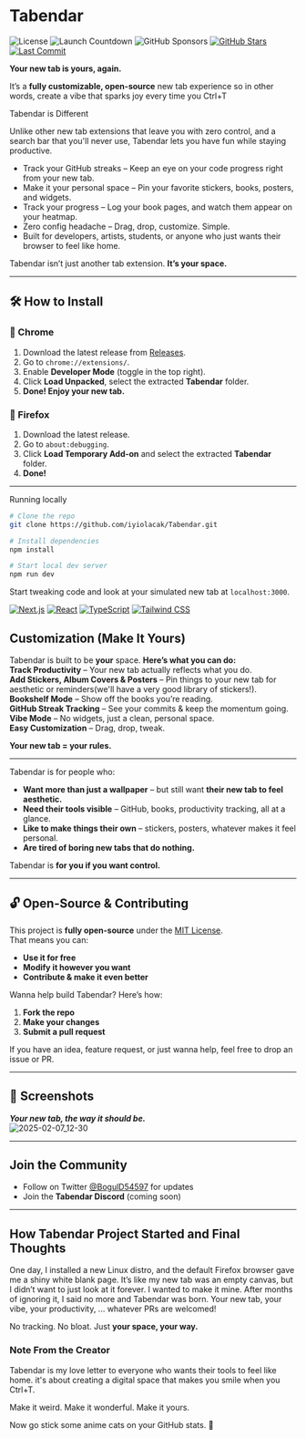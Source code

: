 # Tabendar  
![License](https://img.shields.io/badge/License-MIT-green) ![Launch Countdown](https://img.shields.io/badge/status-launch%20soon-blue) ![GitHub Sponsors](https://img.shields.io/github/sponsors/iyiolacak) [![GitHub Stars](https://img.shields.io/github/stars/iyiolacak/Tabendar?label=Stars&logo=github&style=flat-square)](https://github.com/iyiolacak/Tabendar/stargazers)  
[![Last Commit](https://img.shields.io/github/last-commit/iyiolacak/Tabendar?label=last%20commit&logo=git&style=flat-square)](https://github.com/iyiolacak/Tabendar/commits)  
 

**Your new tab is yours, again.**  

It’s a **fully customizable, open-source** new tab experience so in other words, create a vibe that sparks joy every time you Ctrl+T

Tabendar is Different

Unlike other new tab extensions that leave you with zero control, and a search bar that you'll never use, Tabendar lets you have fun while staying productive.

- Track your GitHub streaks – Keep an eye on your code progress right from your new tab.
- Make it your personal space – Pin your favorite stickers, books, posters, and widgets.
- Track your progress – Log your book pages, and watch them appear on your heatmap.
- Zero config headache – Drag, drop, customize. Simple.
- Built for developers, artists, students, or anyone who just wants their browser to feel like home.

Tabendar isn’t just another tab extension. **It’s your space.**  

---

## 🛠 **How to Install**  
### 🔹 Chrome  
1. Download the latest release from [Releases](https://github.com/iyiolacak/Tabendar/releases).  
2. Go to `chrome://extensions/`.  
3. Enable **Developer Mode** (toggle in the top right).  
4. Click **Load Unpacked**, select the extracted **Tabendar** folder.  
5. **Done! Enjoy your new tab.**  

### 🔹 Firefox  
1. Download the latest release.  
2. Go to `about:debugging`.  
3. Click **Load Temporary Add-on** and select the extracted **Tabendar** folder.  
4. **Done!**  

---

Running locally
```bash
# Clone the repo
git clone https://github.com/iyiolacak/Tabendar.git

# Install dependencies
npm install

# Start local dev server
npm run dev
```
Start tweaking code and look at your simulated new tab at `localhost:3000`.

[![Next.js](https://img.shields.io/badge/Next.js-15.1-000?logo=next.js&style=flat-square)](https://nextjs.org)  [![React](https://img.shields.io/badge/React-19-61DAFB?logo=react&style=flat-square)](https://react.dev)  [![TypeScript](https://img.shields.io/badge/TypeScript-5.3-3178C6?logo=typescript&style=flat-square)](https://www.typescriptlang.org) [![Tailwind CSS](https://img.shields.io/badge/Tailwind-3.4-38B2AC?logo=tailwind-css&style=flat-square)](https://tailwindcss.com)  

## **Customization (Make It Yours)**  
Tabendar is built to be **your** space. **Here’s what you can do:**  
 **Track Productivity** – Your new tab actually reflects what you do.  
 **Add Stickers, Album Covers & Posters** – Pin things to your new tab for aesthetic or reminders(we'll have a very good library of stickers!).  
 **Bookshelf Mode** – Show off the books you’re reading.  
 **GitHub Streak Tracking** – See your commits & keep the momentum going.  
 **Vibe Mode** – No widgets, just a clean, personal space.  
 **Easy Customization** – Drag, drop, tweak.  

**Your new tab = your rules.**  

---

Tabendar is for people who:  
- **Want more than just a wallpaper** – but still want **their new tab to feel aesthetic.**  
- **Need their tools visible** – GitHub, books, productivity tracking, all at a glance.  
- **Like to make things their own** – stickers, posters, whatever makes it feel personal.  
- **Are tired of boring new tabs that do nothing.**  

Tabendar is **for you if you want control.**  

---

## 🔓 **Open-Source & Contributing**  
This project is **fully open-source** under the [MIT License](LICENSE).  
That means you can:  
- **Use it for free**  
- **Modify it however you want**  
- **Contribute & make it even better**  

Wanna help build Tabendar? Here’s how:  
1. **Fork the repo**  
2. **Make your changes**  
3. **Submit a pull request**  

If you have an idea, feature request, or just wanna help, feel free to drop an issue or PR.  

---

## 📸 **Screenshots**  
_**Your new tab, the way it should be.**_  
![2025-02-07_12-30](https://github.com/user-attachments/assets/a7586663-6a17-467d-b3e1-15d74009ef52)

---

##  **Join the Community**  
- Follow on Twitter [@BogulD54597](https://x.com/BogulD54597) for updates  
- Join the **Tabendar Discord** (coming soon)  

---

##  **How Tabendar Project Started and Final Thoughts**  
One day, I installed a new Linux distro, and the default Firefox browser gave me a shiny white blank page. It’s like my new tab was an empty canvas, but I didn’t want to just look at it forever. I wanted to make it mine. After months of ignoring it, I said no more and Tabendar was born. Your new tab, your vibe, your productivity, ... whatever PRs are welcomed!

No tracking. No bloat. Just **your space, your way.**  

### Note From the Creator

Tabendar is my love letter to everyone who wants their tools to feel like home. it's about creating a digital space that makes you smile when you Ctrl+T.

Make it weird. Make it wonderful. Make it yours.

Now go stick some anime cats on your GitHub stats. 🐾
